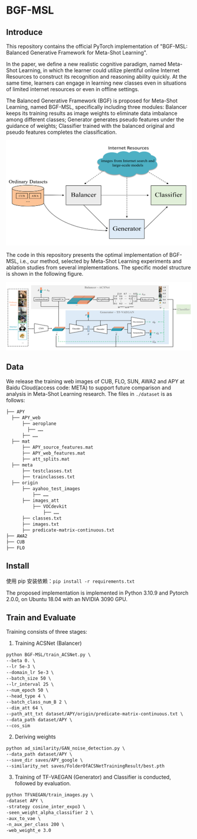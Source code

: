 # BGF-MSL

## Introduce

This repository contains the official PyTorch implementation of "BGF-MSL: Balanced Generative Framework for Meta-Shot Learning".

In the paper, we define a new realistic cognitive paradigm, named Meta-Shot Learning, in which the learner could utilize plentiful online Internet Resources to construct its recognition and reasoning ability quickly. At the same time, learners can engage in learning new classes even in situations of limited internet resources or even in offline settings.

The Balanced Generative Framework (BGF) is proposed for Meta-Shot Learning, named BGF-MSL, specifically including three modules: Balancer keeps its training results as image weights to eliminate data imbalance among different classes; Generator generates pseudo features under the guidance of weights; Classifier trained with the balanced original and pseudo features completes the classification.

![img.png](assets/framework.png)

The code in this repository presents the optimal implementation of BGF-MSL, i.e., our method, selected by Meta-Shot Learning experiments and ablation studies from several implementations. The specific model structure is shown in the following figure.

![img.png](assets/structure.png)

## Data

We release the training web images of CUB, FLO, SUN, AWA2 and APY at Baidu Cloud(access code: META)  to support future comparison and analysis in Meta-Shot Learning research. The files in `./dataset` is as follows:

```angular2html
├── APY
  ├── APY_web
      ├── aeroplane
        ├── ……
      ├── ……
  ├── mat
      ├── APY_source_features.mat
      ├── APY_web_features.mat
      ├── att_splits.mat
  ├── meta
      ├── testclasses.txt
      ├── trainclasses.txt
  ├── origin
      ├── ayahoo_test_images
          ├── ……
      ├── images_att
          ├── VOCdevkit
              ├── ……
      ├── classes.txt
      ├── images.txt
      ├── predicate-matrix-continuous.txt
├── AWA2
├── CUB
├── FLO
```

## Install

使用 pip 安装依赖：`pip install -r requirements.txt`

The proposed implementation is implemented in Python 3.10.9 and Pytorch 2.0.0, on Ubuntu 18.04 with an NVIDIA 3090 GPU.

## Train and Evaluate

Training consists of three stages:

1. Training ACSNet (Balancer)
```angular2html
python BGF-MSL/train_ACSNet.py \
--beta 0. \
--lr 5e-3 \
--domain_lr 5e-3 \
--batch_size 50 \
--lr_interval 25 \
--num_epoch 50 \
--head_type 4 \
--batch_class_num_B 2 \
--dim_att 64 \
--path_att_txt dataset/APY/origin/predicate-matrix-continuous.txt \
--data_path dataset/APY \
--cos_sim
```
2. Deriving weights
```angular2html
python ad_similarity/GAN_noise_detection.py \
--data_path dataset/APY \
--save_dir saves/APY_google \
--similarity_net saves/FolderOfACSNetTrainingResult/best.pth
```
3. Training of TF-VAEGAN (Generator) and Classifier is conducted, followed by evaluation.
```angular2html
python TFVAEGAN/train_images.py \
-dataset APY \
-strategy cosine_inter_expo3 \
-seen_weight_alpha_classifier 2 \
-aux_to_vae \
-n_aux_per_class 200 \
-web_weight_e 3.0
```